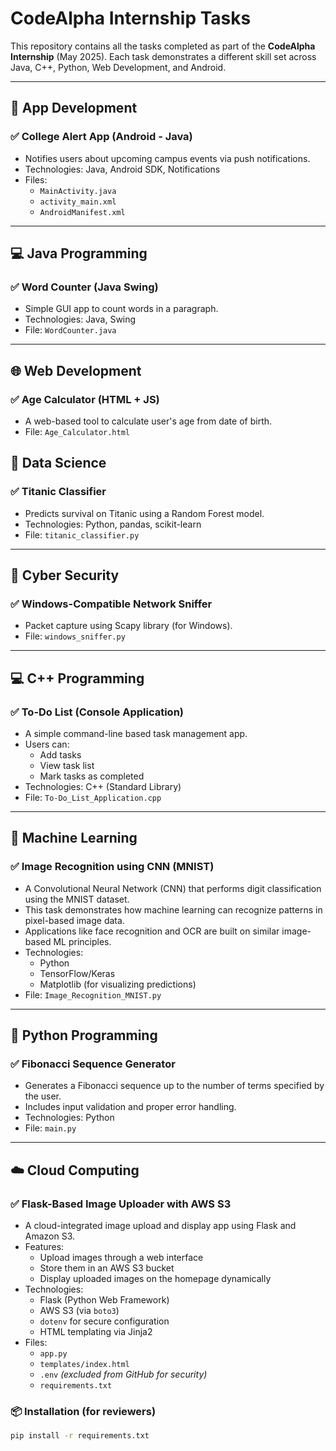 # CodeAlpha Internship Tasks

This repository contains all the tasks completed as part of the **CodeAlpha Internship** (May 2025). Each task demonstrates a different skill set across Java, C++, Python, Web Development, and Android.

---

## 📱 App Development

### ✅ College Alert App (Android - Java)
- Notifies users about upcoming campus events via push notifications.
- Technologies: Java, Android SDK, Notifications
- Files:
  - `MainActivity.java`
  - `activity_main.xml`
  - `AndroidManifest.xml`

---

## 💻 Java Programming

### ✅ Word Counter (Java Swing)
- Simple GUI app to count words in a paragraph.
- Technologies: Java, Swing
- File: `WordCounter.java`

---

## 🌐 Web Development

### ✅ Age Calculator (HTML + JS)
- A web-based tool to calculate user's age from date of birth.
- File: `Age_Calculator.html`


## 🧠 Data Science

### ✅ Titanic Classifier
- Predicts survival on Titanic using a Random Forest model.
- Technologies: Python, pandas, scikit-learn
- File: `titanic_classifier.py`

---

## 🔐 Cyber Security

### ✅ Windows-Compatible Network Sniffer
- Packet capture using Scapy library (for Windows).
- File: `windows_sniffer.py`

---

## 💻 C++ Programming

### ✅ To-Do List (Console Application)
- A simple command-line based task management app.
- Users can:
  - Add tasks
  - View task list
  - Mark tasks as completed
- Technologies: C++ (Standard Library)
- File: `To-Do_List_Application.cpp`

---


## 🤖 Machine Learning

### ✅ Image Recognition using CNN (MNIST)
- A Convolutional Neural Network (CNN) that performs digit classification using the MNIST dataset.
- This task demonstrates how machine learning can recognize patterns in pixel-based image data.
- Applications like face recognition and OCR are built on similar image-based ML principles.
- Technologies:
  - Python
  - TensorFlow/Keras
  - Matplotlib (for visualizing predictions)
- File: `Image_Recognition_MNIST.py`

---

## 🐍 Python Programming

### ✅ Fibonacci Sequence Generator
- Generates a Fibonacci sequence up to the number of terms specified by the user.
- Includes input validation and proper error handling.
- Technologies: Python
- File: `main.py`

---

## ☁️ Cloud Computing

### ✅ Flask-Based Image Uploader with AWS S3
- A cloud-integrated image upload and display app using Flask and Amazon S3.
- Features:
  - Upload images through a web interface
  - Store them in an AWS S3 bucket
  - Display uploaded images on the homepage dynamically
- Technologies:
  - Flask (Python Web Framework)
  - AWS S3 (via `boto3`)
  - `dotenv` for secure configuration
  - HTML templating via Jinja2
- Files:
  - `app.py`
  - `templates/index.html`
  - `.env` *(excluded from GitHub for security)*
  - `requirements.txt`

### 📦 Installation (for reviewers)

```bash
pip install -r requirements.txt
